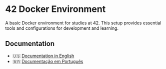 # 42 Docker Environment

A basic Docker environment for studies at 42. This setup provides essential tools and configurations for development and learning.

## Documentation

- 🇺🇸 [Documentation in English](./docs/README.en.md)
- 🇧🇷 [Documentação em Português](./docs/README.pt-BR.md)
